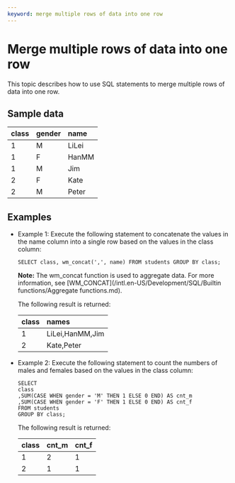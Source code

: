 ```yaml
---
keyword: merge multiple rows of data into one row
---
```


# Merge multiple rows of data into one row

This topic describes how to use SQL statements to merge multiple rows of data into one row.

## Sample data

|class|gender|name|
|:----|:-----|:---|
|1|M|LiLei|
|1|F|HanMM|
|1|M|Jim|
|2|F|Kate|
|2|M|Peter|

## Examples

-   Example 1: Execute the following statement to concatenate the values in the name column into a single row based on the values in the class column:

    ```
    SELECT class, wm_concat(',', name) FROM students GROUP BY class;
    ```

    **Note:** The wm\_concat function is used to aggregate data. For more information, see [WM\_CONCAT](/intl.en-US/Development/SQL/Builtin functions/Aggregate functions.md).

    The following result is returned:

    |class|names|
    |:----|:----|
    |1|LiLei,HanMM,Jim|
    |2|Kate,Peter|

-   Example 2: Execute the following statement to count the numbers of males and females based on the values in the class column:

    ```
    SELECT 
    class
    ,SUM(CASE WHEN gender = 'M' THEN 1 ELSE 0 END) AS cnt_m
    ,SUM(CASE WHEN gender = 'F' THEN 1 ELSE 0 END) AS cnt_f
    FROM students
    GROUP BY class;
    ```

    The following result is returned:

    |class|cnt\_m|cnt\_f|
    |:----|:-----|:-----|
    |1|2|1|
    |2|1|1|



